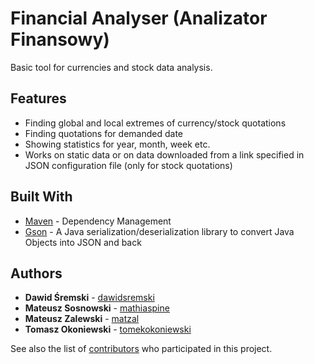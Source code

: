 Financial Analyser (Analizator Finansowy)
=========================================

Basic tool for currencies and stock data analysis.

## Features

- Finding global and local extremes of currency/stock quotations
- Finding quotations for demanded date
- Showing statistics for year, month, week etc.
- Works on static data or on data downloaded from a link specified in JSON configuration file (only for stock quotations)

## Built With

* [Maven](https://maven.apache.org/) - Dependency Management
* [Gson](https://github.com/google/gson) - A Java serialization/deserialization library to convert Java Objects into JSON and back

## Authors

* **Dawid Śremski** - [dawidsremski](https://github.com/dawidsremski)
* **Mateusz Sosnowski** - [mathiaspine](https://github.com/mathiaspine)
* **Mateusz Zalewski** - [matzal](https://github.com/matzal)
* **Tomasz Okoniewski** - [tomekokoniewski](https://github.com/tomekokoniewski)

See also the list of [contributors](https://github.com/infoshareacademy/jjdz4-pomaranczowi-app/contributors) who participated in this project.
